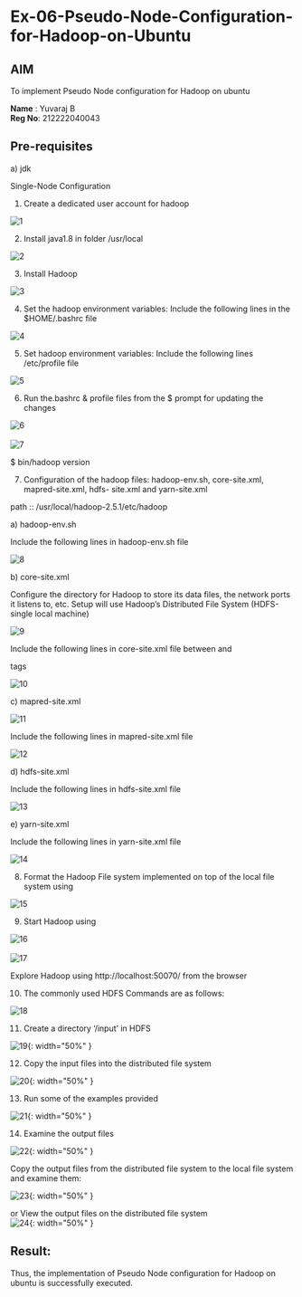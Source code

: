 # Ex-06-Pseudo-Node-Configuration-for-Hadoop-on-Ubuntu

## AIM

To implement Pseudo Node configuration for Hadoop on ubuntu


**Name** : Yuvaraj B<br>
**Reg No**: 212222040043


## Pre-requisites

a) jdk

Single-Node Configuration

1.	Create a dedicated user account for hadoop

![1](https://github.com/user-attachments/assets/92c1e563-c5f1-47fb-b37b-7d5e12b31164)

2.	Install java1.8 in folder /usr/local

![2](https://github.com/user-attachments/assets/5ea2d3ed-90dc-445a-bf33-c11e3cfc34a3)

3.	Install Hadoop

![3](https://github.com/user-attachments/assets/ffda2502-c6a3-4fd3-8295-9f3dfc1ba252)

4.	Set the hadoop environment variables: Include the following lines in the
$HOME/.bashrc file

![4](https://github.com/user-attachments/assets/d1c52226-f8dd-4d3f-b745-6c1691b8d064)

5.	Set hadoop environment variables: Include the following lines /etc/profile file

![5](https://github.com/user-attachments/assets/696d8da4-a010-4538-8b2e-4bc1ab00960a)

6.	Run the.bashrc & profile files from the $ prompt for updating the changes


![6](https://github.com/user-attachments/assets/77f349a6-4631-449e-bb03-b77c0f3ce87a) <br>
<br>![7](https://github.com/user-attachments/assets/99438a71-e073-46b2-ba1e-3188d2956b80)

$ bin/hadoop version	


7.	Configuration of the hadoop files: hadoop-env.sh, core-site.xml, mapred-site.xml, hdfs- site.xml and yarn-site.xml


path ::	/usr/local/hadoop-2.5.1/etc/hadoop

a)	hadoop-env.sh

Include the following lines in hadoop-env.sh file

![8](https://github.com/user-attachments/assets/c1b537c1-19ba-49fa-b30a-6ad3560fa72a)

b)	core-site.xml

Configure the directory for Hadoop to store its data files, the network ports it listens to, etc. Setup will use Hadoop’s Distributed File System (HDFS-single local machine)

![9](https://github.com/user-attachments/assets/b54388b5-4e27-4ca9-b226-4ea8b993f5a0)
 
Include the following lines in core-site.xml file between <configuration> and

</configuration> tags

![10](https://github.com/user-attachments/assets/ac0c1344-a0ed-4ab3-83f1-3ca31d59205a)

c)	mapred-site.xml
 
![11](https://github.com/user-attachments/assets/4e182fa8-e530-4eec-9b40-53a0a14777a0)

Include the following lines in mapred-site.xml file
 
![12](https://github.com/user-attachments/assets/d7412a43-c500-440a-8367-ebb97f11a15a)

d)	hdfs-site.xml

Include the following lines in hdfs-site.xml file

![13](https://github.com/user-attachments/assets/47b39cbc-7e8e-4a4b-9707-02422070ecda)

e)	yarn-site.xml

Include the following lines in yarn-site.xml file

![14](https://github.com/user-attachments/assets/35243557-25be-4468-b1d1-4686a61a9397)

8.	Format the Hadoop File system implemented on top of the local file system using

![15](https://github.com/user-attachments/assets/710df2f1-12ef-42cc-982b-ad37e4cb01fb)

9.	Start Hadoop using

![16](https://github.com/user-attachments/assets/ff41bcda-3e9a-450e-bca8-bf8858207b39)<br>
<br>![17](https://github.com/user-attachments/assets/6012351c-93b9-4c43-b720-92e5d18728be)


Explore Hadoop using http://localhost:50070/ from the browser	
 
10.	The commonly used HDFS Commands are as follows:

![18](https://github.com/user-attachments/assets/df6d34e4-5229-4464-906c-66475a8f3989)

11.	Create a directory ‘/input’ in HDFS

![19](https://github.com/user-attachments/assets/079d266e-6302-478c-8108-7123f6305ddc){: width="50%" }

12.	Copy the input files into the distributed file system

![20](https://github.com/user-attachments/assets/1070e89c-92c6-4085-ad95-c25cb42db862){: width="50%" }

13.	Run some of the examples provided

![21](https://github.com/user-attachments/assets/9652e89c-c5aa-46cb-bcdc-c2781c80f339){: width="50%" }

14.	Examine the output files

![22](https://github.com/user-attachments/assets/accab9ce-79e8-4533-a16e-c0e1108b5f47){: width="50%" }

Copy the output files from the distributed file system to the local file system and examine them:

![23](https://github.com/user-attachments/assets/674e4f4b-0690-4fbb-839f-482c618f738c){: width="50%" }

or
View the output files on the distributed file system<br>
![24](https://github.com/user-attachments/assets/4d69b5ba-c7d6-458d-a004-cb4296eaa228){: width="50%" }

## Result:
Thus, the implementation of Pseudo Node configuration for Hadoop on ubuntu is successfully executed.
